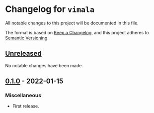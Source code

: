 # Changelog for `vimala`

All notable changes to this project will be documented in this file.

The format is based on [Keep a Changelog], and this project adheres to
[Semantic Versioning].

[Keep a Changelog]: https://keepachangelog.com/en/1.0.0/
[Semantic Versioning]: https://semver.org/


## [Unreleased](https://github.com/bbugyi200/vimala/compare/0.1.0...HEAD)

No notable changes have been made.


## [0.1.0](https://github.com/bbugyi200/vimala/releases/tag/0.1.0) - 2022-01-15

### Miscellaneous

* First release.
